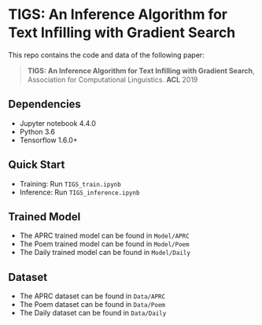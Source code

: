 # TIGS: An Inference Algorithm for Text Inﬁlling with Gradient Search

This repo contains the code and data of the following paper:
>**TIGS: An Inference Algorithm for Text Inﬁlling with Gradient Search**, Association for Computational Linguistics. **ACL** 2019

## Dependencies

- Jupyter notebook 4.4.0
- Python 3.6
- Tensorflow 1.6.0+

## Quick Start
- Training: Run `TIGS_train.ipynb`
- Inference: Run `TIGS_inference.ipynb`   

## Trained Model

- The APRC trained model can be found in `Model/APRC`
- The Poem trained model can be found in `Model/Poem` 
- The Daily trained model can be found in `Model/Daily` 

## Dataset
- The APRC dataset can be found in `Data/APRC`
- The Poem dataset can be found in `Data/Poem` 
- The Daily dataset can be found in `Data/Daily`   

